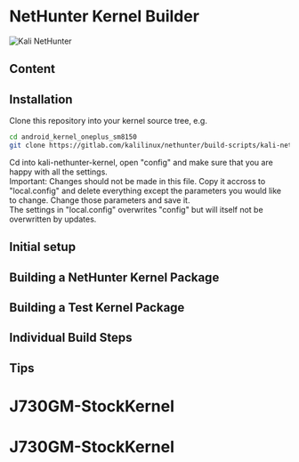 # NetHunter Kernel Builder  
![Kali NetHunter](https://gitlab.com/kalilinux/nethunter/build-scripts/kali-nethunter-project/raw/master/images/nethunter-git-logo.png)  
## Content

## Installation 
Clone this repository into your kernel source tree, e.g.  

``` bash
cd android_kernel_oneplus_sm8150
git clone https://gitlab.com/kalilinux/nethunter/build-scripts/kali-nethunter-kernel
```

Cd into kali-nethunter-kernel, open "config" and make sure that you are happy with all the settings.  
Important: Changes should not be made in this file. Copy it accross to "local.config" and delete everything except the parameters you would like to change. Change those parameters and save it.  
The settings in "local.config" overwrites "config" but will itself not be overwritten by updates.

## Initial setup 

## Building a NetHunter Kernel Package

## Building a Test Kernel Package

## Individual Build Steps

## Tips

# J730GM-StockKernel
# J730GM-StockKernel
